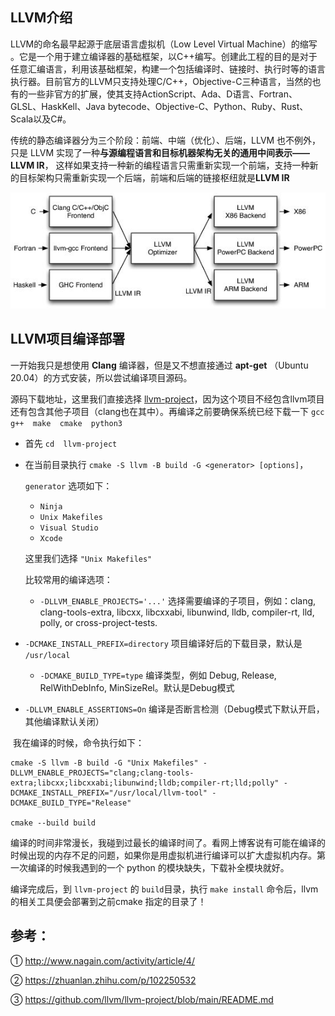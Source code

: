 ## LLVM介绍

LLVM的命名最早起源于底层语言虚拟机（Low Level Virtual Machine）的缩写 。它是一个用于建立编译器的基础框架，以C++编写。创建此工程的目的是对于任意汇编语言，利用该基础框架，构建一个包括编译时、链接时、执行时等的语言执行器。目前官方的LLVM只支持处理C/C++，Objective-C三种语言，当然的也有的一些非官方的扩展，使其支持ActionScript、Ada、D语言、Fortran、GLSL、HaskKell、Java bytecode、Objective-C、Python、Ruby、Rust、Scala以及C#。

传统的静态编译器分为三个阶段：前端、中端（优化）、后端，LLVM 也不例外，只是 LLVM 实现了一种**与源编程语言和目标机器架构无关的通用中间表示——LLVM IR**， 这样如果支持一种新的编程语言只需重新实现一个前端，支持一种新的目标架构只需重新实现一个后端，前端和后端的链接枢纽就是**LLVM IR**

![image-01](https://github.com/mingxingren/Notes/raw/master/resource/photo/image-2021071801.jpg)



## LLVM项目编译部署

一开始我只是想使用 **Clang** 编译器，但是又不想直接通过 **apt-get** （Ubuntu 20.04）的方式安装，所以尝试编译项目源码。

源码下载地址，这里我们直接选择 [llvm-project](https://github.com/llvm/llvm-project)，因为这个项目不经包含llvm项目还有包含其他子项目（clang也在其中）。再编译之前要确保系统已经下载一下 `gcc  g++  make  cmake  python3`



- 首先 `cd  llvm-project` 

- 在当前目录执行 `cmake -S llvm -B build -G <generator> [options]`，

  `generator` 选项如下：

  - `Ninja`
  - `Unix Makefiles`
  - `Visual Studio`
  - `Xcode`

  这里我们选择 `"Unix Makefiles"`

  

	比较常用的编译选项：

  - `-DLLVM_ENABLE_PROJECTS='...'` 选择需要编译的子项目，例如：clang, clang-tools-extra, libcxx, libcxxabi, libunwind, lldb, compiler-rt, lld, polly, or cross-project-tests.
- `-DCMAKE_INSTALL_PREFIX=directory` 项目编译好后的下载目录，默认是 `/usr/local` 
  - `-DCMAKE_BUILD_TYPE=type` 编译类型，例如  Debug, Release, RelWithDebInfo, MinSizeRel。默认是Debug模式
- `-DLLVM_ENABLE_ASSERTIONS=On` 编译是否断言检测（Debug模式下默认开启，其他编译默认关闭）



​	我在编译的时候，命令执行如下：

```shell
cmake -S llvm -B build -G "Unix Makefiles" -DLLVM_ENABLE_PROJECTS="clang;clang-tools-extra;libcxx;libcxxabi;libunwind;lldb;compiler-rt;lld;polly" -DCMAKE_INSTALL_PREFIX="/usr/local/llvm-tool" -DCMAKE_BUILD_TYPE="Release"

cmake --build build
```

编译的时间非常漫长，我碰到过最长的编译时间了。看网上博客说有可能在编译的时候出现的内存不足的问题，如果你是用虚拟机进行编译可以扩大虚拟机内存。第一次编译的时候我遇到的一个 python 的模块缺失，下载补全模块就好。

编译完成后，到 `llvm-project` 的 `build`目录，执行 `make install` 命令后，llvm 的相关工具便会部署到之前cmake 指定的目录了！



## 参考：

① http://www.nagain.com/activity/article/4/

② https://zhuanlan.zhihu.com/p/102250532

③ https://github.com/llvm/llvm-project/blob/main/README.md